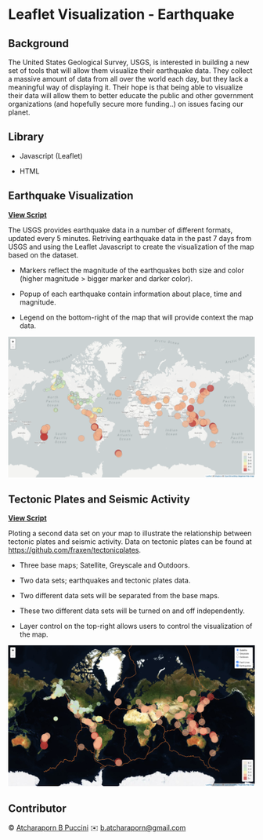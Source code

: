# Leaflet Visualization - Earthquake

## Background

The United States Geological Survey, USGS, is interested in building a new set of tools that will allow them visualize their earthquake data. They collect a massive amount of data from all over the world each day, but they lack a meaningful way of displaying it. Their hope is that being able to visualize their data will allow them to better educate the public and other government organizations (and hopefully secure more funding..) on issues facing our planet.

## Library

- Javascript (Leaflet)

- HTML

## Earthquake Visualization

**[View Script](Leaflet-Step-1/static/js/logic.js)**

The USGS provides earthquake data in a number of different formats, updated every 5 minutes. Retriving earthquake data in the past 7 days from USGS and using the Leaflet Javascript to create the visualization of the map based on the dataset.

- Markers reflect the magnitude of the earthquakes both size and color (higher magnitude > bigger marker and darker color).

- Popup of each earthquake contain information about place, time and magnitude.

- Legend on the bottom-right of the map that will provide context the map data.

<p align="center">
  <img src="Images/leaflet_01.png">
</p>

## Tectonic Plates and Seismic Activity

**[View Script](Leaflet-Step-2/static/js/logic.js)**

Ploting a second data set on your map to illustrate the relationship between tectonic plates and seismic activity. Data on tectonic plates can be found at https://github.com/fraxen/tectonicplates.

- Three base maps; Satellite, Greyscale and Outdoors.

- Two data sets; earthquakes and tectonic plates data.

- Two different data sets will be separated from the base maps.

- These two different data sets will be turned on and off independently.

- Layer control on the top-right allows users to control the visualization of the map.

<p align="center">
  <img src="Images/leaflet_02.png">
</p>

## Contributor

© [Atcharaporn B Puccini](https://www.linkedin.com/in/abpuccini/) :envelope: b.atcharaporn@gmail.com
